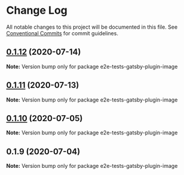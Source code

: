 # Change Log

All notable changes to this project will be documented in this file.
See [Conventional Commits](https://conventionalcommits.org) for commit guidelines.

## [0.1.12](https://github.com/reflexjs/reflex/compare/e2e-tests-gatsby-plugin-image@0.1.11...e2e-tests-gatsby-plugin-image@0.1.12) (2020-07-14)

**Note:** Version bump only for package e2e-tests-gatsby-plugin-image





## [0.1.11](https://github.com/reflexjs/reflex/compare/e2e-tests-gatsby-plugin-image@0.1.10...e2e-tests-gatsby-plugin-image@0.1.11) (2020-07-13)

**Note:** Version bump only for package e2e-tests-gatsby-plugin-image





## [0.1.10](https://github.com/reflexjs/reflex/compare/e2e-tests-gatsby-plugin-image@0.1.9...e2e-tests-gatsby-plugin-image@0.1.10) (2020-07-05)

**Note:** Version bump only for package e2e-tests-gatsby-plugin-image





## 0.1.9 (2020-07-04)

**Note:** Version bump only for package e2e-tests-gatsby-plugin-image
